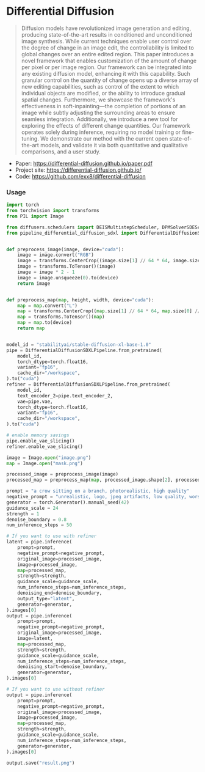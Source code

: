 # Differential Diffusion

> Diffusion models have revolutionized image generation and editing, producing state-of-the-art results in conditioned and unconditioned image synthesis. While current techniques enable user control over the degree of change in an image edit, the controllability is limited to global changes over an entire edited region. This paper introduces a novel framework that enables customization of the amount of change per pixel or per image region. Our framework can be integrated into any existing diffusion model, enhancing it with this capability. Such granular control on the quantity of change opens up a diverse array of new editing capabilities, such as control of the extent to which individual objects are modified, or the ability to introduce gradual spatial changes. Furthermore, we showcase the framework's effectiveness in soft-inpainting—the completion of portions of an image while subtly adjusting the surrounding areas to ensure seamless integration. Additionally, we introduce a new tool for exploring the effects of different change quantities. Our framework operates solely during inference, requiring no model training or fine-tuning. We demonstrate our method with the current open state-of-the-art models, and validate it via both quantitative and qualitative comparisons, and a user study.

- Paper: https://differential-diffusion.github.io/paper.pdf
- Project site: https://differential-diffusion.github.io/
- Code: https://github.com/exx8/differential-diffusion

### Usage

```py
import torch
from torchvision import transforms
from PIL import Image

from diffusers.schedulers import DEISMultistepScheduler, DPMSolverSDEScheduler
from pipeline_differential_diffusion_sdxl import DifferentialDiffusionSDXLPipeline


def preprocess_image(image, device="cuda"):
    image = image.convert("RGB")
    image = transforms.CenterCrop((image.size[1] // 64 * 64, image.size[0] // 64 * 64))(image)
    image = transforms.ToTensor()(image)
    image = image * 2 - 1
    image = image.unsqueeze(0).to(device)
    return image


def preprocess_map(map, height, width, device="cuda"):
    map = map.convert("L")
    map = transforms.CenterCrop((map.size[1] // 64 * 64, map.size[0] // 64 * 64))(map)
    map = transforms.ToTensor()(map)
    map = map.to(device)
    return map


model_id = "stabilityai/stable-diffusion-xl-base-1.0"
pipe = DifferentialDiffusionSDXLPipeline.from_pretrained(
    model_id,
    torch_dtype=torch.float16,
    variant="fp16",
    cache_dir="/workspace",
).to("cuda")
refiner = DifferentialDiffusionSDXLPipeline.from_pretrained(
    model_id,
    text_encoder_2=pipe.text_encoder_2,
    vae=pipe.vae,
    torch_dtype=torch.float16,
    variant="fp16",
    cache_dir="/workspace",
).to("cuda")

# enable memory savings
pipe.enable_vae_slicing()
refiner.enable_vae_slicing()

image = Image.open("image.png")
map = Image.open("mask.png")

processed_image = preprocess_image(image)
processed_map = preprocess_map(map, processed_image.shape[2], processed_image.shape[3])

prompt = "a crow sitting on a branch, photorealistic, high quality"
negative_prompt = "unrealistic, logo, jpeg artifacts, low quality, worst quality, cartoon, animated"
generator = torch.Generator().manual_seed(42)
guidance_scale = 24
strength = 1
denoise_boundary = 0.8
num_inference_steps = 50

# If you want to use with refiner
latent = pipe.inference(
    prompt=prompt,
    negative_prompt=negative_prompt,
    original_image=processed_image,
    image=processed_image,
    map=processed_map,
    strength=strength,
    guidance_scale=guidance_scale,
    num_inference_steps=num_inference_steps,
    denoising_end=denoise_boundary,
    output_type="latent",
    generator=generator,
).images[0]
output = pipe.inference(
    prompt=prompt,
    negative_prompt=negative_prompt,
    original_image=processed_image,
    image=latent,
    map=processed_map,
    strength=strength,
    guidance_scale=guidance_scale,
    num_inference_steps=num_inference_steps,
    denoising_start=denoise_boundary,
    generator=generator,
).images[0]

# If you want to use without refiner
output = pipe.inference(
    prompt=prompt,
    negative_prompt=negative_prompt,
    original_image=processed_image,
    image=processed_image,
    map=processed_map,
    strength=strength,
    guidance_scale=guidance_scale,
    num_inference_steps=num_inference_steps,
    generator=generator,
).images[0]

output.save("result.png")
```
